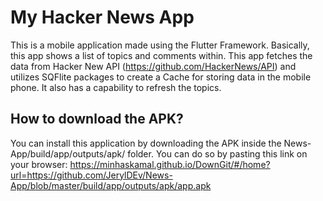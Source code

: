 # My Hacker News App

This is a mobile application made using the Flutter Framework.
Basically, this app shows a list of topics and comments within.
This app fetches the data from Hacker New API (https://github.com/HackerNews/API) and utilizes SQFlite packages to create a Cache for storing data in the mobile phone.
It also has a capability to refresh the topics.


## How to download the APK?

You can install this application by downloading the APK inside the News-App/build/app/outputs/apk/ folder.
You can do so by pasting this link on your browser:
https://minhaskamal.github.io/DownGit/#/home?url=https://github.com/JerylDEv/News-App/blob/master/build/app/outputs/apk/app.apk
